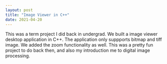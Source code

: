 ```yaml
---
layout: post
title: "Image Viewer in C++"
date: 2021-04-20
---
```


This was a term project I did back in undergrad. We built a image viewer desktop application in C++. The application only suppports bitmap and tiff image. We added the zoom functionality as well. This was a pretty fun project to do back then, and also my introduction me to digital image processing.
